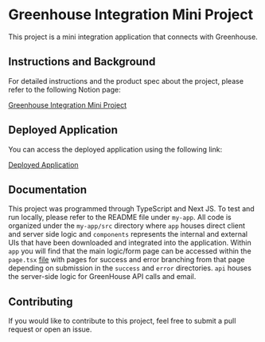 # Greenhouse Integration Mini Project

This project is a mini integration application that connects with Greenhouse. 

## Instructions and Background

For detailed instructions and the product spec about the project, please refer to the following Notion page:

[Greenhouse Integration Mini Project]([https://www.notion.so/Greenhouse-Integration-Mini-project-13047b28d70c80b097b5d5af5d7e6da4?pvs=4](https://thankful-bell-2e3.notion.site/Paraform-Mini-Project-13047b28d70c80f6bc9fecf9ddb2a4cc?pvs=4))

## Deployed Application

You can access the deployed application using the following link:

[Deployed Application](https://paraform-five.vercel.app/)

## Documentation 

This project was programmed through TypeScript and Next JS. To test and run locally, please refer to the README file under `my-app`. All code is organized under 
the `my-app/src` directory where `app` houses direct client and server side logic and `components` represents the internal and external UIs that have been downloaded 
and integrated into the application. Within `app` you will find that the main logic/form page can be accessed within the `page.tsx` [file](https://github.com/nchen55555/recruiting/blob/main/my-app/src/app/page.tsx)
with pages for success and error branching from that page depending on submission in the `success` and `error` directories. `api` houses the server-side 
logic for GreenHouse API calls and email. 

## Contributing

If you would like to contribute to this project, feel free to submit a pull request or open an issue.

